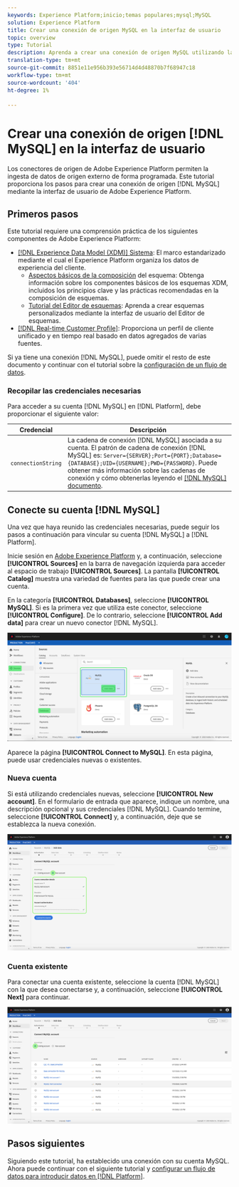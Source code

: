 ```yaml
---
keywords: Experience Platform;inicio;temas populares;mysql;MySQL
solution: Experience Platform
title: Crear una conexión de origen MySQL en la interfaz de usuario
topic: overview
type: Tutorial
description: Aprenda a crear una conexión de origen MySQL utilizando la interfaz de usuario de Adobe Experience Platform.
translation-type: tm+mt
source-git-commit: 8851e11e956b393e56714d4d48870b7f68947c18
workflow-type: tm+mt
source-wordcount: '404'
ht-degree: 1%

---
```



# Crear una conexión de origen [!DNL MySQL] en la interfaz de usuario

Los conectores de origen de Adobe Experience Platform permiten la ingesta de datos de origen externo de forma programada. Este tutorial proporciona los pasos para crear una conexión de origen [!DNL MySQL] mediante la interfaz de usuario de Adobe Experience Platform.

## Primeros pasos

Este tutorial requiere una comprensión práctica de los siguientes componentes de Adobe Experience Platform:

* [[!DNL Experience Data Model (XDM)] Sistema](../../../../../xdm/home.md): El marco estandarizado mediante el cual el Experience Platform organiza los datos de experiencia del cliente.
   * [Aspectos básicos de la composición](../../../../../xdm/schema/composition.md) del esquema: Obtenga información sobre los componentes básicos de los esquemas XDM, incluidos los principios clave y las prácticas recomendadas en la composición de esquemas.
   * [Tutorial del Editor de esquemas](../../../../../xdm/tutorials/create-schema-ui.md): Aprenda a crear esquemas personalizados mediante la interfaz de usuario del Editor de esquemas.
* [[!DNL Real-time Customer Profile]](../../../../../profile/home.md): Proporciona un perfil de cliente unificado y en tiempo real basado en datos agregados de varias fuentes.

Si ya tiene una conexión [!DNL MySQL], puede omitir el resto de este documento y continuar con el tutorial sobre la [configuración de un flujo de datos](../../dataflow/databases.md).

### Recopilar las credenciales necesarias

Para acceder a su cuenta [!DNL MySQL] en [!DNL Platform], debe proporcionar el siguiente valor:

| Credencial | Descripción |
| ---------- | ----------- |
| `connectionString` | La cadena de conexión [!DNL MySQL] asociada a su cuenta. El patrón de cadena de conexión [!DNL MySQL] es: `Server={SERVER};Port={PORT};Database={DATABASE};UID={USERNAME};PWD={PASSWORD}`. Puede obtener más información sobre las cadenas de conexión y cómo obtenerlas leyendo el [[!DNL MySQL] documento](https://dev.mysql.com/doc/connector-net/en/connector-net-connections-string.html). |

## Conecte su cuenta [!DNL MySQL]

Una vez que haya reunido las credenciales necesarias, puede seguir los pasos a continuación para vincular su cuenta [!DNL MySQL] a [!DNL Platform].

Inicie sesión en [Adobe Experience Platform](https://platform.adobe.com) y, a continuación, seleccione **[!UICONTROL Sources]** en la barra de navegación izquierda para acceder al espacio de trabajo **[!UICONTROL Sources]**. La pantalla **[!UICONTROL Catalog]** muestra una variedad de fuentes para las que puede crear una cuenta.

En la categoría **[!UICONTROL Databases]**, seleccione **[!UICONTROL MySQL]**. Si es la primera vez que utiliza este conector, seleccione **[!UICONTROL Configure]**. De lo contrario, seleccione **[!UICONTROL Add data]** para crear un nuevo conector [!DNL MySQL].

![](../../../../images/tutorials/create/my-sql/catalog.png)

Aparece la página **[!UICONTROL Connect to MySQL]**. En esta página, puede usar credenciales nuevas o existentes.

### Nueva cuenta

Si está utilizando credenciales nuevas, seleccione **[!UICONTROL New account]**. En el formulario de entrada que aparece, indique un nombre, una descripción opcional y sus credenciales [!DNL MySQL]. Cuando termine, seleccione **[!UICONTROL Connect]** y, a continuación, deje que se establezca la nueva conexión.

![](../../../../images/tutorials/create/my-sql/new.png)

### Cuenta existente

Para conectar una cuenta existente, seleccione la cuenta [!DNL MySQL] con la que desea conectarse y, a continuación, seleccione **[!UICONTROL Next]** para continuar.

![](../../../../images/tutorials/create/my-sql/existing.png)

## Pasos siguientes

Siguiendo este tutorial, ha establecido una conexión con su cuenta MySQL. Ahora puede continuar con el siguiente tutorial y [configurar un flujo de datos para introducir datos en [!DNL Platform]](../../dataflow/databases.md).